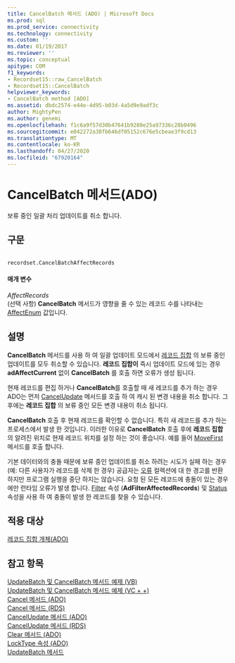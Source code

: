 ```yaml
---
title: CancelBatch 메서드 (ADO) | Microsoft Docs
ms.prod: sql
ms.prod_service: connectivity
ms.technology: connectivity
ms.custom: ''
ms.date: 01/19/2017
ms.reviewer: ''
ms.topic: conceptual
apitype: COM
f1_keywords:
- Recordset15::raw_CancelBatch
- Recordset15::CancelBatch
helpviewer_keywords:
- CancelBatch method [ADO]
ms.assetid: dbdc2574-e44e-4d95-b03d-4a5d9e9adf3c
author: MightyPen
ms.author: genemi
ms.openlocfilehash: f1c6a9f57d30b47641b9280e25a97336c28b0496
ms.sourcegitcommit: e042272a38fb646df05152c676e5cbeae3f9cd13
ms.translationtype: MT
ms.contentlocale: ko-KR
ms.lasthandoff: 04/27/2020
ms.locfileid: "67920164"
---
```

# <a name="cancelbatch-method-ado"></a>CancelBatch 메서드(ADO)
보류 중인 일괄 처리 업데이트를 취소 합니다.  
  
## <a name="syntax"></a>구문  
  
```  
  
recordset.CancelBatchAffectRecords  
```  
  
#### <a name="parameters"></a>매개 변수  
 *AffectRecords*  
 (선택 사항) **CancelBatch** 메서드가 영향을 줄 수 있는 레코드 수를 나타내는 [AffectEnum](../../../ado/reference/ado-api/affectenum.md) 값입니다.  
  
## <a name="remarks"></a>설명  
 **CancelBatch** 메서드를 사용 하 여 일괄 업데이트 모드에서 [레코드 집합](../../../ado/reference/ado-api/recordset-object-ado.md) 의 보류 중인 업데이트를 모두 취소할 수 있습니다. **레코드 집합이** 즉시 업데이트 모드에 있는 경우 **adAffectCurrent** 없이 **CancelBatch** 를 호출 하면 오류가 생성 됩니다.  
  
 현재 레코드를 편집 하거나 **CancelBatch**를 호출할 때 새 레코드를 추가 하는 경우 ADO는 먼저 [CancelUpdate](../../../ado/reference/ado-api/cancelupdate-method-ado.md) 메서드를 호출 하 여 캐시 된 변경 내용을 취소 합니다. 그 후에는 **레코드 집합** 의 보류 중인 모든 변경 내용이 취소 됩니다.  
  
 **CancelBatch** 호출 후 현재 레코드를 확인할 수 없습니다. 특히 새 레코드를 추가 하는 프로세스에서 발생 한 것입니다. 이러한 이유로 **CancelBatch** 호출 후에 **레코드 집합** 의 알려진 위치로 현재 레코드 위치를 설정 하는 것이 좋습니다. 예를 들어 [MoveFirst](../../../ado/reference/ado-api/movefirst-movelast-movenext-and-moveprevious-methods-ado.md) 메서드를 호출 합니다.  
  
 기본 데이터와의 충돌 때문에 보류 중인 업데이트를 취소 하려는 시도가 실패 하는 경우 (예: 다른 사용자가 레코드를 삭제 한 경우) 공급자는 [오류](../../../ado/reference/ado-api/errors-collection-ado.md) 컬렉션에 대 한 경고를 반환 하지만 프로그램 실행을 중단 하지는 않습니다. 요청 된 모든 레코드에 충돌이 있는 경우에만 런타임 오류가 발생 합니다. [Filter](../../../ado/reference/ado-api/filter-property.md) 속성 (**AdFilterAffectedRecords**) 및 [Status](../../../ado/reference/ado-api/status-property-ado-recordset.md) 속성을 사용 하 여 충돌이 발생 한 레코드를 찾을 수 있습니다.  
  
## <a name="applies-to"></a>적용 대상  
 [레코드 집합 개체(ADO)](../../../ado/reference/ado-api/recordset-object-ado.md)  
  
## <a name="see-also"></a>참고 항목  
 [UpdateBatch 및 CancelBatch 메서드 예제 (VB)](../../../ado/reference/ado-api/updatebatch-and-cancelbatch-methods-example-vb.md)   
 [UpdateBatch 및 CancelBatch 메서드 예제 (VC + +)](../../../ado/reference/ado-api/updatebatch-and-cancelbatch-methods-example-vc.md)   
 [Cancel 메서드 (ADO)](../../../ado/reference/ado-api/cancel-method-ado.md)   
 [Cancel 메서드 (RDS)](../../../ado/reference/rds-api/cancel-method-rds.md)   
 [CancelUpdate 메서드 (ADO)](../../../ado/reference/ado-api/cancelupdate-method-ado.md)   
 [CancelUpdate 메서드 (RDS)](../../../ado/reference/rds-api/cancelupdate-method-rds.md)   
 [Clear 메서드 (ADO)](../../../ado/reference/ado-api/clear-method-ado.md)   
 [LockType 속성 (ADO)](../../../ado/reference/ado-api/locktype-property-ado.md)   
 [UpdateBatch 메서드](../../../ado/reference/ado-api/updatebatch-method.md)
